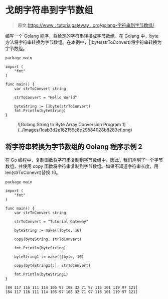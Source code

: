 # 戈朗字符串到字节数组

> 原文:[https://www . tutorialgateway . org/golang-字符串到字节数组/](https://www.tutorialgateway.org/golang-string-to-byte-array/)

编写一个 Golang 程序，将给定的字符串转换成字节数组。在 Golang 中，byte 方法将字符串转换为字节数组。在本例中，[]byte(strToConvert)将字符串转换为字节数组。

```
package main

import (
    "fmt"
)

func main() {
    var strToConvert string

    strToConvert = "Hello World"

    byteString := []byte(strToConvert)
    fmt.Println(byteString)
}
```

<figure class="wp-block-image size-large">![Golang String to Byte Array Conversion Program 1](../Images/1cab3d2e162159c8e29584028b8283ef.png)</figure>

## 将字符串转换为字节数组的 Golang 程序示例 2

在 Go 编程中，复制函数将字符串复制到字节数组中。因此，我们声明了一个字节数组，并使用 copy 函数将字符串复制到字节数组。如果不知道字符串长度，用 len(strToConevrt)替换 16。

```
package main

import (
	"fmt"
)

func main() {
	var strToConvert string

	strToConvert = "Tutorial Gateway"

	byteString := make([]byte, 16)

	copy(byteString, strToConvert)

	fmt.Println(byteString)

	byteString1 := make([]byte, 16)

	copy(byteString1[:], strToConvert)

	fmt.Println(byteString1)
}
```

```
[84 117 116 111 114 105 97 108 32 71 97 116 101 119 97 121]
[84 117 116 111 114 105 97 108 32 71 97 116 101 119 97 121]
```